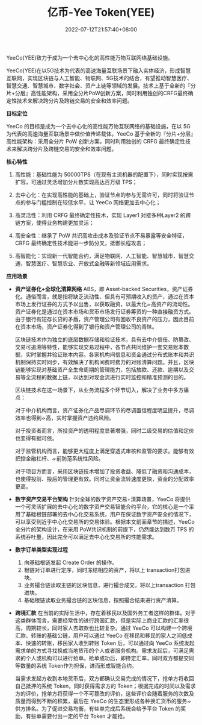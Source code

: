 ﻿---
weight: 
title: "亿币-Yee Token(YEE)"
description: "YeeCo(YEE)致力于成为一个去中心化的高性能万物互联网络基础设施。"
date: 2022-07-12T21:57:40+08:00
lastmod: 2022-07-12T16:45:40+08:00
draft: false
authors: ["yangsi"]
featuredImage: "yibi-yee-tokenyee.webp"
link: "https://yeeco.io/     https://www.bibiqing.com/coindetails/yee"
tags: ["数字代币","亿币-Yee Token(YEE)"]
categories: ["navigation"]
navigation: ["数字代币"]
lightgallery: true
toc: true
pinned: false
recommend: false
recommend1: false
---
YeeCo(YEE)致力于成为一个去中心化的高性能万物互联网络基础设施。

YeeCo(YEE)在以5G技术为代表的高速海量互联场景下融入实体经济，形成智慧互联网，实现区块链与人工智能、物联网、5G技术的结合，有望推动智慧医疗、智慧交通、智慧城市、数字社会、资产上链等领域的发展。技术上基于全新的『分片+分层』高性能架构，采用全分片PoW创新方案，同时利用独创的CRFG最终确定性技术来解决跨分片及跨链交易的安全和效率问题。

**目标定位**

YeeCo 的目标是成为一个去中心化的高性能万物互联网络的基础设施，在以 5G 为代表的高速海量互联场景中做价值传递载体。YeeCo 基于全新的『分片+分层』高性能架构：采用全分片 PoW 创新方案，同时利用独创的 CRFG 最终确定性技术来解决跨分片及跨链交易的安全和效率问题。

**核心特性**

1. 高性能：基础性能为 50000TPS（在现有主流机器的配置下），同时实现按需扩容，可通过灵活增加分片数实现高达百万级 TPS；

2. 去中心化：在实现高性能的基础上，验证节点的参与无需许可，同时将验证节点的参与门槛控制在较低水平，让 YeeCo 网络更加去中心化；

3. 高灵活性：利用 CRFG 最终确定性技术，实现 Layer1 对接多种Layer2 的跨链方案，使得业务构建更加灵活；

4. 高安全性：继承了 PoW 共识高攻击成本及验证节点不易暴露等安全特征，CRFG 最终确定性技术能进一步防分叉，抵御长程攻击；

5. 高智能化：实现新一代智能合约，满足物联网、人工智能、智慧城市，智慧交通，智慧医疗、智慧农业、开放式金融等新领域应用需求。

**应用场景**

- **资产证券化+全球化清算网络**
  ABS，即 Asset-backed Securities，资产证券化。通俗而言，就是指将缺乏流动性、但具有可预期收入的资产，通过在资本市场上发行证券的方式予以出售，以获取融资，以最大化ᨀ高资产的流动性。资产证券化是通过在资本市场和货币市场发行证券筹资的一种直接融资方式。由于银行有短存长贷的矛盾，资产管理公司有回收不良资产的压力，因此目前在资本市场，资产证券化得到了银行和资产管理公司的青睐。

  区块链技术作为独立的底层数据存储和验证技术，具有去中介信任、防篡改、交易可追溯等特性，能够实现交易过程中，各节点共同维护一套交易账本数据，实时掌握并验证账本内容。各家机构间信息和资金通过分布式账本和共识机制保持实时同步，有效解决了机构间费时费力的对账清算问题。并且，区块链能够实现对基础资产全生命周期的管理能力，包括放款、还款、逾期以及交易等全流程的数据上链，以达到对现金流进行实时监控和精准预测的目的。

  区块链技术在这一场景下，从业务流程多个环节切入，解决了业务中多方痛点：

  对于中介机构而言，资产证券化产品尽调环节的尽调置信程度明显提升，尽调效率也得到ᨀ高，实时掌握资产违约风险。

  对于投资者而言，所投资产的透明程度显著增强，同时二级交易的估值和定价也变得有据可依。

  对于监管机构而言，能够更大程度上满足穿透式审核和监管的要求。能够有效把控金融杠杆、ᨀ前防范系统性风险。

  对于项目方而言，采用区块链技术增加了投资收益、降低了融资和沟通成本，也使得投前、投后的管理更有效。同时让资金流转速度更快，资金的分配效率更高。

- **数字资产交易平台架构**
  针对全球的数字资产交易+清算场景，YeeCo 将提供一个可灵活扩展的去中心化的数字资产交易智能合约平台，它的核心是一个采用了基础根链部署的去中心化交易系统，用户在保证数字资产安全的情况下，可以享受到近乎中心化交易所的交易体验。根据本文前面章节的描述，YeeCo 全分片的架构设计，在采用 PoW共识机制的前提下，仍然能达到数万 TPS 的系统吞吐量，因此完全可以满足去中心化交易所的性能需求。

- **数字订单类型实现过程**
  1. 向基础根链发起 Create Order 的操作。
  2. 根链对订单进行定序，同时冻结相应的资产，将以上 transaction打包进块。
  3. 业务撮合链读取主链的区块信息，进行撮合成交，将以上transaction 打包进块。
  4. 基础根链读取业务撮合链的区块信息，按照撮合结果进行资产清算。

- **跨境汇款**
  在当前的实际生活中，存在着移民以及国外务工者这样的群体。对于这类群体而言，需要经常性的进行跨国汇款，但是实际上商业汇款的汇率很高，周期较长，同时家人去取款也比较复杂。通过 YeeCo 可以构建一个跨境汇款、转账的基础公链，用户可以通过 YeeCo 在移民和移民的家人之间低成本、快速的转账，移民家人收到转账 Token 后，可以通过向 YeeCo 系统发起需求单的方式寻找换成当地货币的个人或者服务机构。需求发起后，可满足需求的个人或机构可以进行抢单。抢单成功后，即搀定汇率，同时双方都提交同等数量的系统 Token作为担保，进而形成智能合约。

   当需求发起方收到本地货币后，双方都确认交易完成的情况下，抢单方将收回自己抵押的系统 Token，同时获得需求方的 Token；根据完成的时间以及需求方的评价，抢单方将获得一个不可篡改的评价，这些评价会随着服务的次数及质量而得到不断的积累，最后在 YeeCo 的生态里形成各种换汇货币的服务ᨀ供方排名。为了促进交易均衡，有些单完成后系统会给予平台 Token 的奖励，有些单需要付出一定的平台 Token 才能抢。